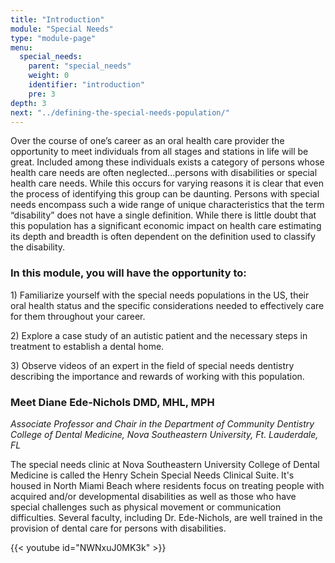 ```yaml
---
title: "Introduction"
module: "Special Needs"
type: "module-page"
menu:
  special_needs:
    parent: "special_needs"
    weight: 0
    identifier: "introduction"
    pre: 3
depth: 3
next: "../defining-the-special-needs-population/"
---
```

<div class="pageblock"><p>Over the course of one’s career as an oral health care provider the opportunity to meet individuals from all stages and stations in life will be great. Included among these individuals exists a category of persons whose health care needs are often neglected...persons with disabilities or special health care needs. While this occurs for varying reasons it is clear that even the process of identifying this group can be daunting. Persons with special needs encompass such a wide range of unique characteristics that the term “disability” does not have a single definition.  While there is little doubt that this population has a significant economic impact on health care estimating its depth and breadth is often dependent on the definition used to classify the disability.</p>
<h3>In this module, you will have the opportunity to:</h3>
<p>1) Familiarize yourself with the special needs populations in the US, their oral health status and the specific considerations needed to effectively care for them throughout your career.</p>
<p>2) Explore a case study of an autistic patient and the necessary steps in treatment to establish a dental home.</p>
<p>3) Observe videos of an expert in the field of special needs dentistry describing the importance and rewards of working with this population.</p>
</div><div class="pageblock"><h3>Meet Diane Ede-Nichols DMD, MHL, MPH</h3>
<p><em>Associate Professor and Chair
in the Department of Community Dentistry <br/>College of Dental Medicine, Nova Southeastern University, Ft. Lauderdale, FL </em></p>
<p>The special needs clinic at Nova Southeastern University College of Dental Medicine is called the Henry Schein Special Needs Clinical Suite. It's housed in North Miami Beach where residents focus on treating people with acquired and/or developmental disabilities as well as those who have special challenges such as physical movement or communication difficulties.  Several faculty, including Dr. Ede-Nichols, are well trained in the provision of dental care for persons with disabilities.</p>

{{< youtube id="NWNxuJ0MK3k" >}}</div>
